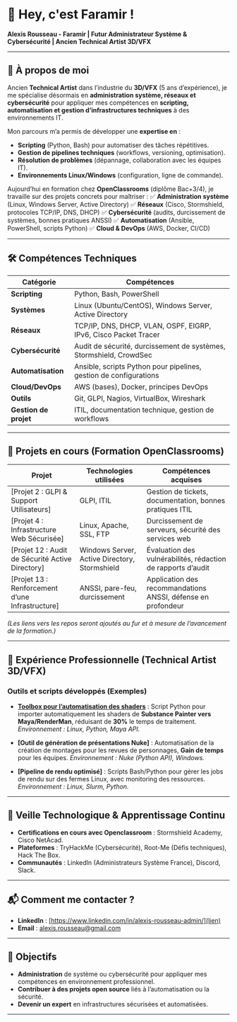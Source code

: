 # 👋 Hey, c'est Faramir !
**Alexis Rousseau - Faramir | Futur Administrateur Système & Cybersécurité | Ancien Technical Artist 3D/VFX**

---
## 📌 À propos de moi
Ancien **Technical Artist** dans l’industrie du **3D/VFX** (5 ans d’expérience), je me spécialise désormais en **administration système, réseaux et cybersécurité** pour appliquer mes compétences en **scripting, automatisation et gestion d’infrastructures techniques** à des environnements IT.

Mon parcours m’a permis de développer une **expertise en** :
- **Scripting** (Python, Bash) pour automatiser des tâches répétitives.
- **Gestion de pipelines techniques** (workflows, versioning, optimisation).
- **Résolution de problèmes** (dépannage, collaboration avec les équipes IT).
- **Environnements Linux/Windows** (configuration, ligne de commande).

Aujourd’hui en formation chez **OpenClassrooms** (diplôme Bac+3/4), je travaille sur des projets concrets pour maîtriser :
✅ **Administration système** (Linux, Windows Server, Active Directory)
✅ **Réseaux** (Cisco, Stormshield, protocoles TCP/IP, DNS, DHCP)
✅ **Cybersécurité** (audits, durcissement de systèmes, bonnes pratiques ANSSI)
✅ **Automatisation** (Ansible, PowerShell, scripts Python)
✅ **Cloud & DevOps** (AWS, Docker, CI/CD)

---
## 🛠 Compétences Techniques

| Catégorie               | Compétences                                                                 |
|-------------------------|-----------------------------------------------------------------------------|
| **Scripting**           | Python, Bash, PowerShell                                                   |
| **Systèmes**            | Linux (Ubuntu/CentOS), Windows Server, Active Directory                   |
| **Réseaux**             | TCP/IP, DNS, DHCP, VLAN, OSPF, EIGRP, IPv6, Cisco Packet Tracer            |
| **Cybersécurité**       | Audit de sécurité, durcissement de systèmes, Stormshield, CrowdSec        |
| **Automatisation**      | Ansible, scripts Python pour pipelines, gestion de configurations          |
| **Cloud/DevOps**        | AWS (bases), Docker, principes DevOps                                      |
| **Outils**              | Git, GLPI, Nagios, VirtualBox, Wireshark                                   |
| **Gestion de projet**   | ITIL, documentation technique, gestion de workflows                     |

---
## 📂 Projets en cours (Formation OpenClassrooms)

| Projet                                                                 | Technologies utilisées                          | Compétences acquises                                                                 |
|------------------------------------------------------------------------|--------------------------------------------------|--------------------------------------------------------------------------------------|
| [Projet 2 : GLPI & Support Utilisateurs]        | GLPI, ITIL                                       | Gestion de tickets, documentation, bonnes pratiques ITIL                          |
| [Projet 4 : Infrastructure Web Sécurisée]         | Linux, Apache, SSL, FTP                         | Durcissement de serveurs, sécurité des services web                                |
| [Projet 12 : Audit de Sécurité Active Directory]  | Windows Server, Active Directory, Stormshield   | Évaluation des vulnérabilités, rédaction de rapports d’audit                      |
| [Projet 13 : Renforcement d’une Infrastructure]  | ANSSI, pare-feu, durcissement                   | Application des recommandations ANSSI, défense en profondeur                     |

*(Les liens vers les repos seront ajoutés au fur et à mesure de l’avancement de la formation.)*

---
## 💼 Expérience Professionnelle (Technical Artist 3D/VFX)

### **Outils et scripts développés** (Exemples)
- **[Toolbox pour l’automatisation des shaders](lien_vers_le_repo)** :
  Script Python pour importer automatiquement les shaders de **Substance Painter vers Maya/RenderMan**, réduisant de **30%** le temps de traitement.
  *Environnement : Linux, Python, Maya API.*

- **[Outil de génération de présentations Nuke]** :
  Automatisation de la création de montages pour les revues de personnages, **Gain de temps** pour les équipes.
  *Environnement : Nuke (Python API), Windows.*

- **[Pipeline de rendu optimisé]** :
  Scripts Bash/Python pour gérer les jobs de rendu sur des fermes Linux, avec monitoring des ressources.
  *Environnement : Linux, Slurm, Python.*

---
## 🌱 Veille Technologique & Apprentissage Continu
- **Certifications en cours avec Openclassroom** : Stormshield Academy, Cisco NetAcad.
- **Plateformes** : TryHackMe (Cybersécurité), Root-Me (Défis techniques), Hack The Box.
- **Communautés** : LinkedIn (Administrateurs Système France), Discord, Slack.

---
## 📬 Comment me contacter ?
- **LinkedIn** : [https://www.linkedin.com/in/alexis-rousseau-admin/](lien)
- **Email** : alexis.rousseau@gmail.com

---
## 🚀 Objectifs
- **Administration** de système ou cybersécurité pour appliquer mes compétences en environnement professionnel.
- **Contribuer à des projets open source** liés à l’automatisation ou la sécurité.
- **Devenir un expert** en infrastructures sécurisées et automatisées.

---

